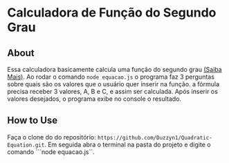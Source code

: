 # Calculadora de Função do Segundo Grau

## About
 Essa calculadora basicamente calcula uma função do segundo grau [(Saiba Mais)](https://pt.wikipedia.org/wiki/Fun%C3%A7%C3%A3o_quadr%C3%A1tica). Ao rodar o comando ``node equacao.js`` o programa faz 3 perguntas sobre quais são os valores que o usuário quer inserir na função.
 a fórmula precisa receber 3 valores, A, B e C, e assim ser calculada. Após inserir os valores desejados, o programa exibe no console o resultado.

 ## How to Use
 Faça o clone do do repositório: ``https://github.com/Duzzyn1/Quadratic-Equation.git``. Em seguida abra o terminal na pasta do projeto e digite o comando ```node equacao.js``.
